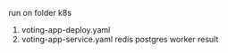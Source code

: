 run on folder k8s
1. voting-app-deploy.yaml
2. voting-app-service.yaml
redis
postgres
worker
result





